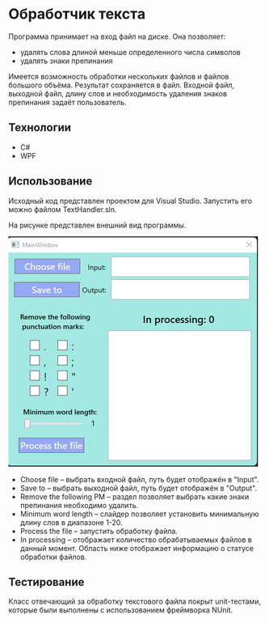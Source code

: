 # Обработчик текста
Программа принимает на вход файл на диске. Она позволяет:
- удалять слова длиной меньше определенного числа символов
- удалять знаки препинания

Имеется возможность обработки нескольких файлов и файлов большого объёма.
Результат сохраняется в файл. Входной файл, выходной файл, длину слов и
необходимость удаления знаков препинания задаёт пользователь.


## Технологии
- С#
- WPF

## Использование
Исходный код представлен проектом для Visual Studio. Запустить его можно файлом TextHandler.sln.

На рисунке представлен внешний вид программы.

![Alt text](image.png)

- Choose file – выбрать входной файл, путь будет отображён в "Input".
- Save to – выбрать выходной файл, путь будет отображён в "Output".
- Remove the following PM – раздел позволяет выбрать какие знаки препинания необходимо удалить.
- Minimum word length – слайдер позволяет установить минимальную длину слов в диапазоне 1-20.
- Process the file – запустить обработку файла.
- In processing – отображает количество обрабатываемых файлов в данный момент. Область ниже отображает информацию о статусе обработки файлов.
## Тестирование
Класс отвечающий за обработку текстового файла покрыт unit-тестами, которые были выполнены с использованием фреймворка NUnit.